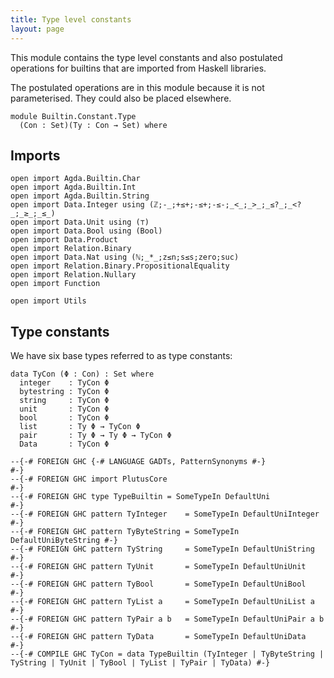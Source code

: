 ```yaml
---
title: Type level constants
layout: page
---
```


This module contains the type level constants and also postulated
operations for builtins that are imported from Haskell libraries.

The postulated operations are in this module because it is not
parameterised. They could also be placed elsewhere.

```
module Builtin.Constant.Type
  (Con : Set)(Ty : Con → Set) where
```

## Imports

```
open import Agda.Builtin.Char
open import Agda.Builtin.Int
open import Agda.Builtin.String
open import Data.Integer using (ℤ;-_;+≤+;-≤+;-≤-;_<_;_>_;_≤?_;_<?_;_≥_;_≤_)
open import Data.Unit using (⊤)
open import Data.Bool using (Bool)
open import Data.Product
open import Relation.Binary
open import Data.Nat using (ℕ;_*_;z≤n;s≤s;zero;suc)
open import Relation.Binary.PropositionalEquality
open import Relation.Nullary
open import Function

open import Utils
```

## Type constants

We have six base types referred to as type constants:

```
data TyCon (Φ : Con) : Set where
  integer    : TyCon Φ
  bytestring : TyCon Φ
  string     : TyCon Φ
  unit       : TyCon Φ
  bool       : TyCon Φ
  list       : Ty Φ → TyCon Φ
  pair       : Ty Φ → Ty Φ → TyCon Φ
  Data       : TyCon Φ

--{-# FOREIGN GHC {-# LANGUAGE GADTs, PatternSynonyms #-}                #-}
--{-# FOREIGN GHC import PlutusCore                                      #-}
--{-# FOREIGN GHC type TypeBuiltin = SomeTypeIn DefaultUni               #-}
--{-# FOREIGN GHC pattern TyInteger    = SomeTypeIn DefaultUniInteger    #-}
--{-# FOREIGN GHC pattern TyByteString = SomeTypeIn DefaultUniByteString #-}
--{-# FOREIGN GHC pattern TyString     = SomeTypeIn DefaultUniString     #-}
--{-# FOREIGN GHC pattern TyUnit       = SomeTypeIn DefaultUniUnit       #-}
--{-# FOREIGN GHC pattern TyBool       = SomeTypeIn DefaultUniBool       #-}
--{-# FOREIGN GHC pattern TyList a     = SomeTypeIn DefaultUniList a     #-}
--{-# FOREIGN GHC pattern TyPair a b   = SomeTypeIn DefaultUniPair a b   #-}
--{-# FOREIGN GHC pattern TyData       = SomeTypeIn DefaultUniData       #-}
--{-# COMPILE GHC TyCon = data TypeBuiltin (TyInteger | TyByteString | TyString | TyUnit | TyBool | TyList | TyPair | TyData) #-}
```
